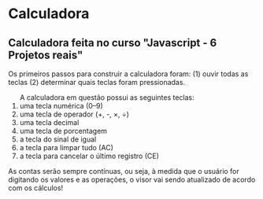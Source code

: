 # Calculadora
<h2>Calculadora feita no curso "Javascript - 6 Projetos reais"</h2>
<p>Os primeiros passos para construir a calculadora foram:  (1) ouvir todas as teclas (2) determinar quais teclas foram pressionadas.
<ol>A calculadora em questão possui as seguintes teclas:
<li>uma tecla numérica (0–9)</li>
<li>uma tecla de operador (+, -, ×, ÷)</li>
<li>uma tecla decimal</li>
<li>uma tecla de porcentagem</li>
<li>a tecla do sinal de igual</li>
<li>a tecla para limpar tudo (AC)</li>
<li>a tecla para cancelar o último registro (CE)</li>
</ol>
<p>As contas serão sempre contínuas, ou seja, à medida que o usuário for digitando os valores e as operações, o visor vai sendo atualizado de acordo com os cálculos!
